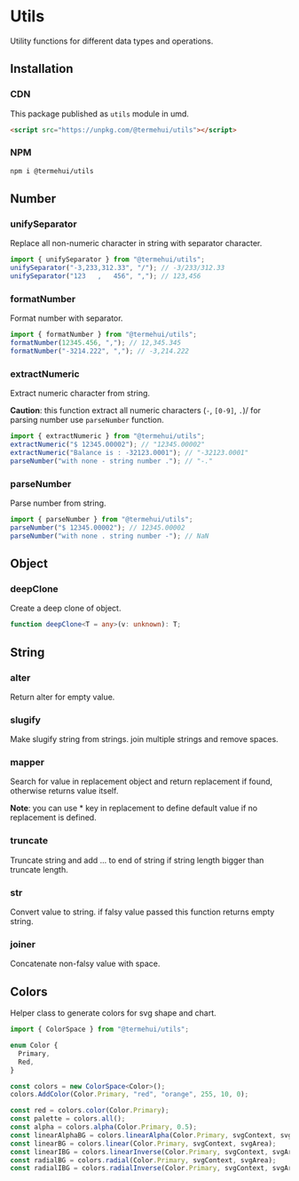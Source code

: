 # Utils

Utility functions for different data types and operations.

## Installation

### CDN

This package published as `utils` module in umd.

```html
<script src="https://unpkg.com/@termehui/utils"></script>
```

### NPM

```bash
npm i @termehui/utils
```

## Number

### unifySeparator

Replace all non-numeric character in string with separator character.

```ts
import { unifySeparator } from "@termehui/utils";
unifySeparator("-3,233,312.33", "/"); // -3/233/312.33
unifySeparator("123   ,   456", ","); // 123,456
```

### formatNumber

Format number with separator.

```ts
import { formatNumber } from "@termehui/utils";
formatNumber(12345.456, ","); // 12,345.345
formatNumber("-3214.222", ","); // -3,214.222
```

### extractNumeric

Extract numeric character from string.

**Caution**: this function extract all numeric characters (`-`, `[0-9]`, `.`)/ for parsing number use `parseNumber` function.

```ts
import { extractNumeric } from "@termehui/utils";
extractNumeric("$ 12345.00002"); // "12345.00002"
extractNumeric("Balance is : -32123.0001"); // "-32123.0001"
parseNumber("with none - string number ."); // "-."
```

### parseNumber

Parse number from string.

```ts
import { parseNumber } from "@termehui/utils";
parseNumber("$ 12345.00002"); // 12345.00002
parseNumber("with none . string number -"); // NaN
```

## Object

### deepClone

Create a deep clone of object.

```ts
function deepClone<T = any>(v: unknown): T;
```

## String

### alter

Return alter for empty value.

### slugify

Make slugify string from strings. join multiple strings and remove spaces.

### mapper

Search for value in replacement object and return replacement if found, otherwise returns value itself.

**Note**: you can use \* key in replacement to define default value if no replacement is defined.

### truncate

Truncate string and add ... to end of string if string length bigger than truncate length.

### str

Convert value to string. if falsy value passed this function returns empty string.

### joiner

Concatenate non-falsy value with space.

## Colors

Helper class to generate colors for svg shape and chart.

```ts
import { ColorSpace } from "@termehui/utils";

enum Color {
  Primary,
  Red,
}

const colors = new ColorSpace<Color>();
colors.AddColor(Color.Primary, "red", "orange", 255, 10, 0);

const red = colors.color(Color.Primary);
const palette = colors.all();
const alpha = colors.alpha(Color.Primary, 0.5);
const linearAlphaBG = colors.linearAlpha(Color.Primary, svgContext, svgArea);
const linearBG = colors.linear(Color.Primary, svgContext, svgArea);
const linearIBG = colors.linearInverse(Color.Primary, svgContext, svgArea);
const radialBG = colors.radial(Color.Primary, svgContext, svgArea);
const radialIBG = colors.radialInverse(Color.Primary, svgContext, svgArea);
```
